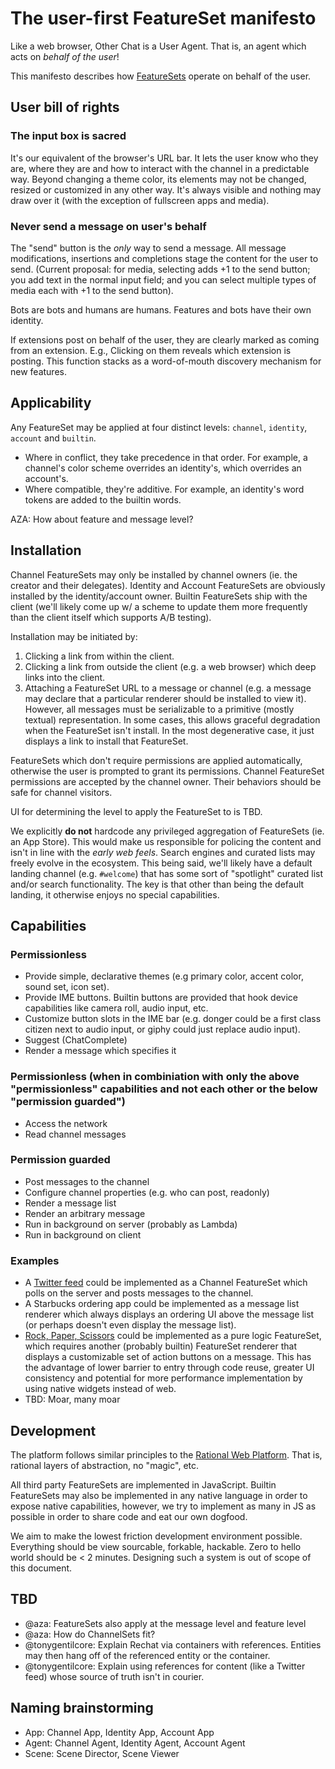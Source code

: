 # The user-first FeatureSet manifesto

Like a web browser, Other Chat is a User Agent. That is, an agent which acts on _behalf of the user_!

This manifesto describes how [FeatureSets](https://github.com/other-xyz/otherscript.pseudo.js/blob/master/README.md) operate on behalf of the user.

## User bill of rights

### The input box is sacred

It's our equivalent of the browser's URL bar. It lets the user know who they are, where they are and how to interact with the channel in a predictable way. Beyond changing a theme color, its elements may not be changed, resized or customized in any other way. It's always visible and nothing may draw over it (with the exception of fullscreen apps and media).

### Never send a message on user's behalf

The "send" button is the _only_ way to send a message. All message modifications, insertions and completions stage the content for the user to send. (Current proposal: for media, selecting adds +1 to the send button; you add text in the normal input field; and you can select multiple types of media each with +1 to the send button).

Bots are bots and humans are humans. Features and bots have their own identity.

If extensions post on behalf of the user, they are clearly marked as coming from an extension. E.g., Clicking on them reveals which extension is posting. This function stacks as a word-of-mouth discovery mechanism for new features.

## Applicability

Any FeatureSet may be applied at four distinct levels: `channel`, `identity`, `account` and `builtin`.
- Where in conflict, they take precedence in that order. For example, a channel's color scheme overrides an identity's, which overrides an account's.
- Where compatible, they're additive. For example, an identity's word tokens are added to the builtin words.

AZA: How about feature and message level?

## Installation

Channel FeatureSets may only be installed by channel owners (ie. the creator and their delegates). Identity and Account FeatureSets are obviously installed by the identity/account owner. Builtin FeatureSets ship with the client (we'll likely come up w/ a scheme to update them more frequently than the client itself which supports A/B testing).

Installation may be initiated by:
  1. Clicking a link from within the client.
  1. Clicking a link from outside the client (e.g. a web browser) which deep links into the client.
  1. Attaching a FeatureSet URL to a message or channel (e.g. a message may declare that a particular renderer should be installed to view it). However, all messages must be serializable to a primitive (mostly textual) representation. In some cases, this allows graceful degradation when the FeatureSet isn't install. In the most degenerative case, it just displays a link to install that FeatureSet.

FeatureSets which don't require permissions are applied automatically, otherwise the user is prompted to grant its permissions. Channel FeatureSet permissions are accepted by the channel owner. Their behaviors should be safe for channel visitors.

UI for determining the level to apply the FeatureSet to is TBD.

We explicitly **do not** hardcode any privileged aggregation of FeatureSets (ie. an App Store). This would make us responsible for policing the content and isn't in line with the *early web feels*. Search engines and curated lists may freely evolve in the ecosystem. This being said, we'll likely have a default landing channel (e.g. `#welcome`) that has some sort of "spotlight" curated list and/or search functionality. The key is that other than being the default landing, it otherwise enjoys no special capabilities.

## Capabilities

### Permissionless

- Provide simple, declarative themes (e.g primary color, accent color, sound set, icon set).
- Provide IME buttons. Builtin buttons are provided that hook device capabilities like camera roll, audio input, etc.
- Customize button slots in the IME bar (e.g. donger could be a first class citizen next to audio input, or giphy could just replace audio input).
- Suggest (ChatComplete)
- Render a message which specifies it

### Permissionless (when in combiniation with only the above "permissionless" capabilities and **not** each other **or** the below "permission guarded")
- Access the network
- Read channel messages

### Permission guarded

- Post messages to the channel
- Configure channel properties (e.g. who can post, readonly)
- Render a message list
- Render an arbitrary message
- Run in background on server (probably as Lambda)
- Run in background on client

### Examples

- A [Twitter feed](https://github.com/other-xyz/otherscript.pseudo.js/blob/master/apps/twitter.pseudo.js) could be implemented as a Channel FeatureSet which polls on the server and posts messages to the channel.
- A Starbucks ordering app could be implemented as a message list renderer which always displays an ordering UI above the message list (or perhaps doesn't even display the message list).
- [Rock, Paper, Scissors](https://github.com/other-xyz/otherscript.pseudo.js/blob/master/extras/rock-paper-scissors.pseudo.js) could be implemented as a pure logic FeatureSet, which requires another (probably builtin) FeatureSet renderer that displays a customizable set of action buttons on a message. This has the advantage of lower barrier to entry through code reuse, greater UI consistency and potential for more performance implementation by using native widgets instead of web.
- TBD: Moar, many moar

## Development

The platform follows similar principles to the [Rational Web Platform](https://docs.google.com/document/d/1ZkV1PpPsJJgdSZOA10Jh0VrThR6D_Q0XWv_2B9-0gGE/edit). That is, rational layers of abstraction, no "magic", etc.

All third party FeatureSets are implemented in JavaScript. Builtin FeatureSets may also be implemented in any native language in order to expose native capabilities, however, we try to implement as many in JS as possible in order to share code and eat our own dogfood.

We aim to make the lowest friction development environment possible. Everything should be view sourcable, forkable, hackable. Zero to hello world should be < 2 minutes. Designing such a system is out of scope of this document.

## TBD
- @aza: FeatureSets also apply at the message level and feature level
- @aza: How do ChannelSets fit?
- @tonygentilcore: Explain Rechat via containers with references. Entities may then hang off of the referenced entity or the container.
- @tonygentilcore: Explain using references for content (like a Twitter feed) whose source of truth isn't in courier.

## Naming brainstorming

- App: Channel App, Identity App, Account App
- Agent: Channel Agent, Identity Agent, Account Agent
- Scene: Scene Director, Scene Viewer
